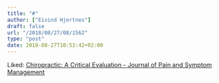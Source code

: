 ```yaml
---
title: "#"
author: ["Eivind Hjertnes"]
draft: false
url: "/2018/08/27/08/1562"
type: "post"
date: 2018-08-27T10:53:42+02:00
---
```


Liked:
[Chiropractic:
A Critical Evaluation - Journal of Pain and Symptom Management](https://www.jpsmjournal.com/article/S0885-3924(07)00783-X/pdf)
